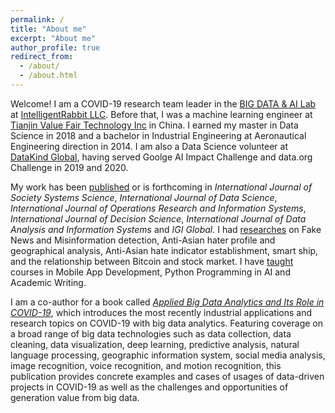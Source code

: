 ```yaml
---
permalink: /
title: "About me"
excerpt: "About me"
author_profile: true
redirect_from: 
  - /about/
  - /about.html
---
```


Welcome! I am a COVID-19 research team leader in the
[BIG DATA & AI Lab](https://intelrabbit.com/research-projects/) 
at [IntelligentRabbit LLC](https://intelrabbit.com/services/). Before that, I was a machine
learning engineer at 
[Tianjin Value Fair Technology Inc](http://www.valuefair.cn/) in China. I earned my master 
in Data Science in 2018 and a bachelor in Industrial Engineering at Aeronautical Engineering direction in 2014. 
I am also a Data Science volunteer at [DataKind Global](https://www.datakind.org/), 
having served Goolge AI Impact Challenge and data.org Challenge in 2019 and 2020.

My work has been [published](publications) or is forthcoming in
*International Journal of Society Systems Science*, *International Journal of Data Science*,
*International Journal of Operations Research and Information Systems*,
*International Journal of Decision Science*,
*International Journal of Data Analysis and Information Systems* and *IGI Global*. 
I had [researches](research) on Fake News and Misinformation detection, Anti-Asian hater profile and geographical 
analysis, Anti-Asian hate indicator establishment, smart ship, and the relationship between Bitcoin and stock market. 
I have [taught](teaching) courses in Mobile App Development, Python Programming in AI and Academic Writing. 

I am a co-author for a book called [*Applied Big Data Analytics and Its Role in COVID-19*](https://www.igi-global.com/book/applied-big-data-analytics-its/273493), 
which introduces the most recently industrial applications and research topics on COVID-19 with big data analytics. 
Featuring coverage on a broad range of big data technologies such as data collection, data cleaning, 
data visualization, deep learning, predictive analysis, natural language processing, 
geographic information system, social media analysis, image recognition, voice recognition, 
and motion recognition, this publication provides concrete examples and cases of usages of data-driven 
projects in COVID-19 as well as the challenges and opportunities of generation value from big data.
